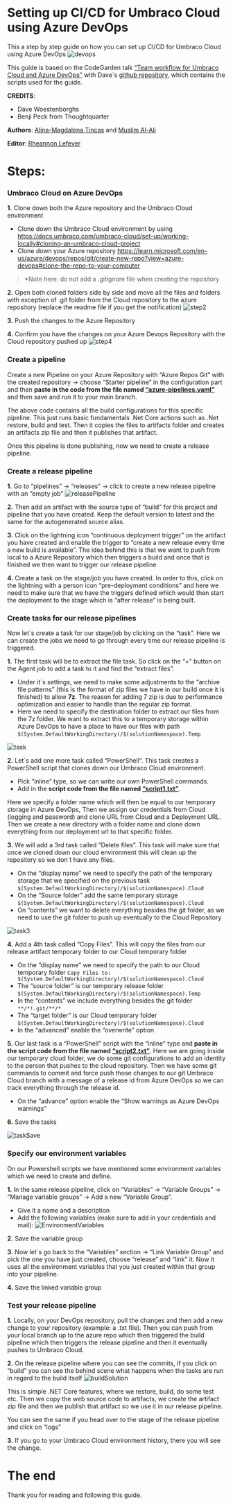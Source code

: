# Setting up CI/CD for Umbraco Cloud using Azure DevOps
This a step by step guide on how you can set up CI/CD for Umbraco Cloud using Azure DevOps
![devops](https://user-images.githubusercontent.com/27504014/220066762-f3a207d8-84a5-42a6-a699-e0f53c7465f0.png)

This guide is based on the CodeGarden talk [“Team workflow for Umbraco Cloud and Azure DevOps”](https://www.youtube.com/watch?v=Ss0tlxOujB0) with Dave´s [github repository](https://github.com/dawoe/umbraco-cloud-devops), which contains the scripts used for the guide.

**CREDITS**: 
- Dave Woestenborghs 
- Benji Peck from Thoughtquarter

**Authors**: [Alina-Magdalena Tincas](https://www.linkedin.com/in/tincasalina/) and [Muslim Al-Ali](https://www.linkedin.com/in/muslim-al-ali/)

**Editor**: [Rheannon Lefever](https://www.linkedin.com/in/rheannon-lefever/)

# Steps:

### Umbraco Cloud on Azure DevOps
**1.** Clone down both the Azure repository and the Umbraco Cloud environment
- Clone down the Umbraco Cloud environment by using https://docs.umbraco.com/umbraco-cloud/set-up/working-locally#cloning-an-umbraco-cloud-project 
- Clone down your Azure repository https://learn.microsoft.com/en-us/azure/devops/repos/git/create-new-repo?view=azure-devops#clone-the-repo-to-your-computer 

> *Note here: do not add a .gitignore file when creating the repository

**2.** Open both cloned folders side by side and move all the files and folders with exception of .git folder from the Cloud repository to the azure repository (replace the readme file if you get the notification)
![step2](https://user-images.githubusercontent.com/27504014/219951365-aca53260-5f10-4c01-b035-677aee815b87.PNG)

**3.** Push the changes to the Azure Repository

**4.** Confirm you have the changes on your Azure Devops Repository with the Cloud repository pushed up
![step4](https://user-images.githubusercontent.com/27504014/219951414-d9d283c1-2546-4829-977a-23af2c9579c1.PNG)

### Create a pipeline

Create a new Pipeline on your Azure Repository with “Azure Repos Git” with the created repository -> choose “Starter pipeline” in the configuration part and then **paste in the code from the file named [“azure-pipelines.yaml”](https://github.com/alinatincas/Setting-up-CI-CD-for-Umbraco-Cloud-using-Azure-DevOps/blob/main/azure-pipelines.yml)** and then save and run it to your main branch.

The above code contains all the build configurations for this specific pipeline. This just runs basic fundamentals .Net Core actions such as .Net restore, build and test. Then it copies the files to artifacts folder and creates an artifacts zip file and then it publishes that artifact. 

Once this pipeline is done publishing, now we need to create a release pipeline.

### Create a release pipeline
**1.** Go to “pipelines” -> “releases” -> click to create a new release pipeline with an “empty job” 
![releasePipeline](https://user-images.githubusercontent.com/27504014/219951633-294f00d7-2ea7-42b3-bbea-a11f78283288.png)

**2.** Then add an artifact with the source type of “build” for this project and pipeline that you have created. Keep the default version to latest and the same for the autogenerated source alias.

**3.** Click on the lightning icon “continuous deployment trigger” on the artifact you have created and enable the trigger to “create a new release every time a new build is available”. The idea behind this is that we want to push from local to a Azure Repository which then triggers a build and once that is finished we then want to trigger our release pipeline

**4.** Create a task on the stage/job you have created. In order to this, click on the lightning with a person icon “pre-deployment conditions” and here we need to make sure that we have the triggers defined which would then start the deployment to the stage which is “after release” is being built.

### Create tasks for our release pipelines
Now let´s create a task for our stage/job by clicking on the “task”. Here we can create the jobs we need to go through every time our release pipeline is triggered. 

**1.** The first task will be to extract the file task. So click on the “+” button on the Agent job to add a task to it and find the “extract files”. 
- Under it´s settings, we need to make some adjustments to the “archive file patterns” (this is the format of zip files we have in our build once it is finished) to allow **7z**. The reason for adding 7 zip is due to performance optimization and easier to handle than the regular zip format.
- Here we need to specify the destination folder to extract our files from the 7z folder. We want to extract this to a temporary storage within Azure DevOps to have a place to have our files with path ```$(System.DefaultWorkingDirectory)/$(solutionNamespace).Temp```

![task](https://user-images.githubusercontent.com/27504014/219952072-80bb80a6-3a2b-4a8c-9c4d-8a67f2d51080.png)

**2.** Let´s add one more task called “PowerShell”. This task creates a PowerShell script that clones down our Umbraco Cloud environment.
- Pick “inline” type, so we can write our own PowerShell commands.
-  Add in the **script code from the file named [“script1.txt”](https://github.com/alinatincas/Setting-up-CI-CD-for-Umbraco-Cloud-using-Azure-DevOps/blob/main/script1.txt)**.

Here we specify a folder name which will then be equal to our temporary storage in Azure DevOps, Then we assign our credentials from Cloud (logging and password) and clone URL from Cloud and a Deployment URL. Then we create a new directory with a folder name and clone down everything from our deployment url to that specific folder.

**3.** We will add a 3rd task called “Delete files”. This task will make sure that once we cloned down our cloud environment this will clean up the repository so we don´t have any files. 
- On the “display name” we need to specify the path of the temporary storage that we specified on the previous task ```$(System.DefaultWorkingDirectory)/$(solutionNamespace).Cloud```
- On the “Source folder” add the same temporary storage ```$(System.DefaultWorkingDirectory)/$(solutionNamespace).Cloud```
- On “contents” we want to delete everything besides the git folder, as we need to use the git folder to push up eventually to the Cloud Repository 

![task3](https://user-images.githubusercontent.com/27504014/219952195-85671f7c-1f3d-47cd-a3c6-26efaaa32920.png)

**4.** Add a 4th task called “Copy Files”. This will copy the files from our release artifact temporary folder to our Cloud temporary folder
- On the “display name” we need to specify the path to our Cloud temporary folder ```Copy Files to: $(System.DefaultWorkingDirectory)/$(solutionNamespace).Cloud```
- The  “source folder” is our temporary release folder ```$(System.DefaultWorkingDirectory)/$(solutionNamespace).Temp```
- In the “contents” we include everything besides the git folder
```**/*!.git/**/*```
- The “target folder” is our Cloud temporary folder ```$(System.DefaultWorkingDirectory)/$(solutionNamespace).Cloud```
- In the “advanced” enable the “overwrite” option

**5.** Our last task is a “PowerShell” script with the “inline” type and **paste in the script code from the file named [“script2.txt”](https://github.com/alinatincas/Setting-up-CI-CD-for-Umbraco-Cloud-using-Azure-DevOps/blob/main/script2.txt)**.
Here we are going inside our temporary cloud folder, we do some git configurations to add an identity to the person that pushes to the cloud repository. Then we have some git commands to commit and force push those changes to our git Umbraco Cloud branch with a message of a release id from Azure DevOps so we can track everything through the release id.

- On the “advance” option enable the  “Show warnings as Azure DevOps warnings” 

**6.** Save the tasks 

![taskSave](https://user-images.githubusercontent.com/27504014/219952452-a478c117-373b-49b3-8222-52ea1da53170.png)

### Specify our environment variables
On our Powershell scripts we have mentioned some environment variables which we need to create and define. 

**1.** In the same release pipeline, click on “Variables” -> “Variable Groups” -> “Manage variable groups” -> Add a new “Variable Group”. 
- Give it a name and a description
- Add the following variables (make sure to add in your credentials and mail):
![EnvironmentVariables](https://user-images.githubusercontent.com/27504014/219952563-e22e0651-18d7-4a51-a4d2-6464a18b5de5.png)

**2.** Save the variable group

**3.** Now let´s go back to the “Variables” section -> “Link Variable Group” and pick the one you have just created, choose “release” and “link” it. Now it uses all the environment variables that you just created within that group into your pipeline. 

**4.** Save the linked variable group 

### Test your release pipeline
**1.** Locally, on your DevOps repository, pull the changes and then add a new change to your repository (example: a .txt file). Then you can push from your local branch up to the azure repo which then triggered the build pipeline which then triggers the release pipeline and then it eventually pushes to Umbraco Cloud. 

**2.** On the release pipeline where you can see the commits, if you click on “build” you can see the behind scene what happens when the tasks are run in regard to the build itself 
![buildSolution](https://user-images.githubusercontent.com/27504014/219952655-239f23f1-acfc-4e9b-9d16-f6bdd554a00a.PNG)

This is simple .NET Core features, where we restore, build, do some test etc. Then we copy the web source code to artifacts, we create the artifact zip file and then we publish that artifact so we use it in our release pipeline.

You can see the same if you head over to the stage of the release pipeline and click on “logs”

**3.** If you go to your Umbraco Cloud environment history, there you will see the change.

# The end

Thank you for reading and following this guide. 
